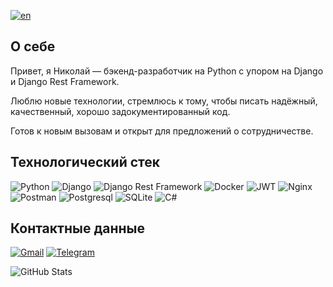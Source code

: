 [![en](https://img.shields.io/badge/lang-en-red.svg)](https://github.com/nikpetrischev/nikpetrischev/blob/main/README.en-us.md)

## О себе
Привет, я Николай — бэкенд-разработчик на Python с упором на Django и Django Rest Framework.

Люблю новые технологии, стремлюсь к тому, чтобы писать надёжный, качественный, хорошо задокументированный код.

Готов к новым вызовам и открыт для предложений о сотрудничестве.

## Технологический стек
![Python](https://img.shields.io/badge/Python-FFD43B?style=for-the-badge&logo=python&logoColor=blue)
![Django](https://img.shields.io/badge/Django-092E20?style=for-the-badge&logo=django&logoColor=green)
![Django Rest Framework](https://img.shields.io/badge/django%20rest-ff1709?style=for-the-badge&logo=django&logoColor=white)
![Docker](https://img.shields.io/badge/Docker-2CA5E0?style=for-the-badge&logo=docker&logoColor=white)
![JWT](https://img.shields.io/badge/JWT-000000?style=for-the-badge&logo=JSON%20web%20tokens&logoColor=white)
![Nginx](https://img.shields.io/badge/Nginx-009639?style=for-the-badge&logo=nginx&logoColor=white)
![Postman](https://img.shields.io/badge/Postman-FF6C37?style=for-the-badge&logo=Postman&logoColor=white)
![Postgresql](https://img.shields.io/badge/PostgreSQL-316192?style=for-the-badge&logo=postgresql&logoColor=white)
![SQLite](https://img.shields.io/badge/Sqlite-003B57?style=for-the-badge&logo=sqlite&logoColor=white)
![C#](https://img.shields.io/badge/C%23-239120?style=for-the-badge&logo=csharp&logoColor=white)

## Контактные данные
[![Gmail](https://img.shields.io/badge/Gmail-D14836?style=for-the-badge&logo=gmail&logoColor=white)](mailto:nik.petrishchev@gmail.com)
[![Telegram](https://img.shields.io/badge/-Telegram-090909?style=for-the-badge&logo=Telegram&logoColor=4682B4)](https://t.me/webkcn)


![GitHub Stats](https://github-readme-stats.vercel.app/api?username=nikpetrischev&theme=tokyonight&show_icons=true&hide_border=true&count_private=true)
